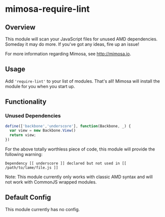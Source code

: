 mimosa-require-lint
===========
## Overview

This module will scan your JavaScript files for unused AMD dependencies. Someday it may do more. If you've got any ideas, fire up an issue!

For more information regarding Mimosa, see http://mimosa.io.

## Usage

Add `'require-lint'` to your list of modules.  That's all!  Mimosa will install the module for you when you start up.

## Functionality

### Unused Dependencies

```javascript
define(['backbone','underscore'], function(Backbone, _) {
  var view = new Backbone.View()
  return view;
})
```

For the above totally worthless piece of code, this module will provide the following warning:
```
Dependency [[ underscore ]] declared but not used in [[ /path/to/lame/file.js ]]
```

Note: This module currently only works with classic AMD syntax and will not work with CommonJS wrapped modules.

## Default Config

This module currently has no config.